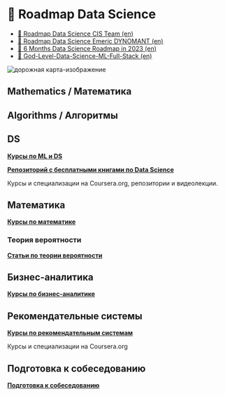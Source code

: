 # &#128640; Roadmap Data Science
* [&#129517; Roadmap Data Science CIS Team (en)](https://github.com/CIS-Team/Data-Science-Roadmap-2023)
* [&#129517; Roadmap Data Science Emeric DYNOMANT (en)](https://github.com/MrMimic/data-scientist-roadmap)
* [&#129517; 6 Months Data Science Roadmap in 2023 (en)](https://github.com/krishnaik06/6-Months-Data-Science-Roadmap-)
* [&#129517; God-Level-Data-Science-ML-Full-Stack (en)](https://github.com/hemansnation/God-Level-Data-Science-ML-Full-Stack)

![дорожная карта-изображение](http://nirvacana.com/thoughts/wp-content/uploads/2013/07/RoadToDataScientist1.png )

## Mathematics / Математика
## Algorithms / Алгоритмы

## DS
[**Курсы по ML и DS**](https://github.com/DenisPanchin/DS/blob/main/course.md)

[**Репозиторий с бесплатными книгами по Data Science**](https://github.com/LearnDataSci/free-data-science-learning/blob/master/free-data-science-books.md)

Курсы и специализации на Coursera.org, репозитории и видеолекции.



## Математика
[**Курсы по математике**](https://github.com/DenisPanchin/DS/blob/main/MathCourse.md)
### Теория вероятности
[**Статьи по теории вероятности**](https://github.com/DenisPanchin/DS/blob/main/TeorVerNote.md)

## Бизнес-аналитика
[**Курсы по бизнес-аналитике**](https://github.com/DenisPanchin/DS/blob/main/BisCourse.md)

## Рекомендательные системы
[**Курсы по рекомендательным системам**](https://github.com/DenisPanchin/DS/blob/main/Recom.md)

Курсы и специализации на Coursera.org

## Подготовка к собеседованию
[**Подготовка к собеседованию**](https://github.com/DenisPanchin/DS/blob/main/ML_Interview.md)
